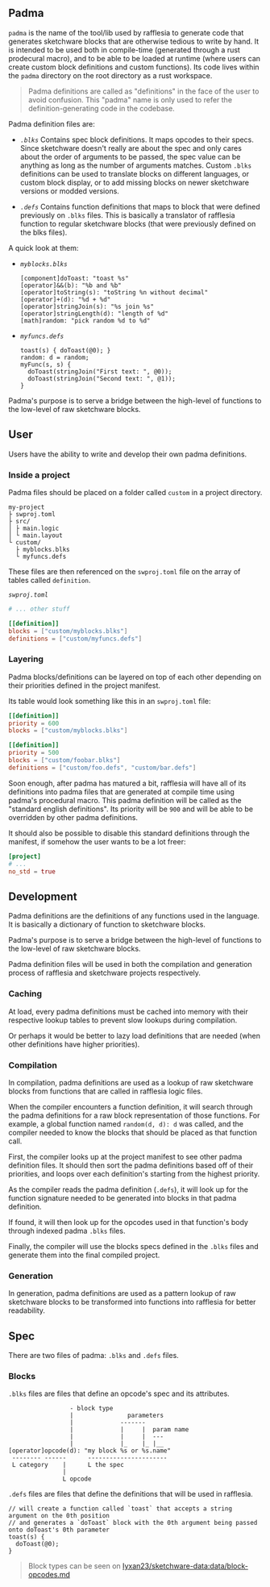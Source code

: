 ## Padma

`padma` is the name of the tool/lib used by rafflesia to generate code that generates sketchware blocks that are
otherwise tedious to write by hand. It is intended to be used both in compile-time (generated through a rust prodecural
macro), and to be able to be loaded at runtime (where users can create custom block definitions and custom functions).
Its code lives within the `padma` directory on the root directory as a rust workspace.

> Padma definitions are called as "definitions" in the face of the user to avoid confusion. This "padma" name is only used
> to refer the definition-generating code in the codebase.

Padma definition files are:

 - *`.blks`*
   Contains spec block definitions. It maps opcodes to their specs. Since sketchware doesn't really are about the spec
   and only cares about the order of arguments to be passed, the spec value can be anything as long as the number of
   arguments matches. Custom `.blks` definitions can be used to translate blocks on different languages, or custom
   block display, or to add missing blocks on newer sketchware versions or modded versions.

 - *`.defs`*
   Contains function definitions that maps to block that were defined previously on `.blks` files. This is basically a
   translator of rafflesia function to regular sketchware blocks (that were previously defined on the blks files).

A quick look at them:
 - *`myblocks.blks`*
   ```text
   [component]doToast: "toast %s"
   [operator]&&(b): "%b and %b"
   [operator]toString(s): "toString %n without decimal"
   [operator]+(d): "%d + %d"
   [operator]stringJoin(s): "%s join %s"
   [operator]stringLength(d): "length of %d"
   [math]random: "pick random %d to %d"
   ```
 - *`myfuncs.defs`*
   ```text
   toast(s) { doToast(@0); }
   random: d = random;
   myFunc(s, s) {
     doToast(stringJoin("First text: ", @0));
     doToast(stringJoin("Second text: ", @1));
   }
   ```
   
Padma's purpose is to serve a bridge between the high-level of functions to the low-level of raw sketchware blocks.

## User

Users have the ability to write and develop their own padma definitions.

### Inside a project

Padma files should be placed on a folder called `custom` in a project directory.

```text
my-project
├ swproj.toml
├ src/
│ ├ main.logic
│ └ main.layout
└ custom/
  ├ myblocks.blks
  └ myfuncs.defs
```

These files are then referenced on the `swproj.toml` file on the array of tables called `definition`.

*`swproj.toml`*
```toml
# ... other stuff

[[definition]]
blocks = ["custom/myblocks.blks"]
definitions = ["custom/myfuncs.defs"]
```

### Layering

Padma blocks/definitions can be layered on top of each other depending on their priorities defined in the project manifest.

Its table would look something like this in an `swproj.toml` file:
```toml
[[definition]]
priority = 600
blocks = ["custom/myblocks.blks"]

[[definition]]
priority = 500
blocks = ["custom/foobar.blks"]
definitions = ["custom/foo.defs", "custom/bar.defs"]
```

Soon enough, after padma has matured a bit, rafflesia will have all of its definitions into padma files that are
generated at compile time using padma's procedural macro. This padma definition will be called as the "standard english
definitions". Its priority will be `900` and will be able to be overridden by other padma definitions.

It should also be possible to disable this standard definitions through the manifest, if somehow the user wants to be a
lot freer:

```toml
[project]
# ...
no_std = true
```

## Development

Padma definitions are the definitions of any functions used in the language. It is basically a dictionary of function
to sketchware blocks.

Padma's purpose is to serve a bridge between the high-level of functions to the low-level of raw sketchware blocks.

Padma definition files will be used in both the compilation and generation process of rafflesia and sketchware projects
respectively.

### Caching

At load, every padma definitions must be cached into memory with their respective lookup tables to prevent slow lookups
during compilation.

Or perhaps it would be better to lazy load definitions that are needed (when other definitions have higher priorities).

### Compilation

In compilation, padma definitions are used as a lookup of raw sketchware blocks from functions that are called in
rafflesia logic files.

When the compiler encounters a function definition, it will search through the padma definitions for a raw block
representation of those functions. For example, a global function named `random(d, d): d` was called, and the compiler
needed to know the blocks that should be placed as that function call.

First, the compiler looks up at the project manifest to see other padma definition files. It should then sort the padma
definitions based off of their priorities, and loops over each definition's starting from the highest priority.

As the compiler reads the padma definition (`.defs`), it will look up for the function signature needed to be generated 
into blocks in that padma definition.

If found, it will then look up for the opcodes used in that function's body through indexed padma `.blks` files.

Finally, the compiler will use the blocks specs defined in the `.blks` files and generate them into the final compiled
project.

### Generation

In generation, padma definitions are used as a pattern lookup of raw sketchware blocks to be transformed into functions
into rafflesia for better readability.

## Spec

There are two files of padma: `.blks` and `.defs` files.

### Blocks

`.blks` files are files that define an opcode's spec and its attributes.

```text
                 - block type
                 |               parameters
                 |             -------  
                 |             |     |  param name
                 |             |     |  ---
                 |             |_    |_ |__
[operator]opcode(d): "my block %s or %s.name"
 -------- ------      ----------------------
 L category    |      L the spec
               |
               L opcode
```

`.defs` files are files that define the definitions that will be used in rafflesia.

```text
// will create a function called `toast` that accepts a string argument on the 0th position
// and generates a `doToast` block with the 0th argument being passed onto doToast's 0th parameter
toast(s) {
  doToast(@0);
}
```

> Block types can be seen on [Iyxan23/sketchware-data:data/block-opcodes.md](https://github.com/Iyxan23/sketchware-data/blob/main/data/block-opcodes.md)